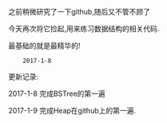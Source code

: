 之前稍微研究了一下github,随后又不管不顾了

今天再次将它捡起,用来练习数据结构的相关代码.

最基础的就是最精华的!

		2017-1-8
		
更新记录:

2017-1-8 完成BSTree的第一遍

2017-1-9 完成Heap在github上的第一遍.
